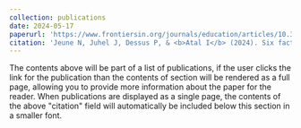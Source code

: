 ```yaml
---
collection: publications
date: 2024-05-17
paperurl: 'https://www.frontiersin.org/journals/education/articles/10.3389/feduc.2024.1368565/full'
citation: 'Jeune N, Juhel J, Dessus P, & <b>Atal I</b> (2024). Six factors facilitating teachers’ use of research. An experimental factorial survey of educational stakeholders perspectives. <i>Frontiers in Education</i>, 9. doi: 10.3389/feduc.2024.1368565'
---
```


The contents above will be part of a list of publications, if the user clicks the link for the publication than the contents of section will be rendered as a full page, allowing you to provide more information about the paper for the reader. When publications are displayed as a single page, the contents of the above "citation" field will automatically be included below this section in a smaller font.
